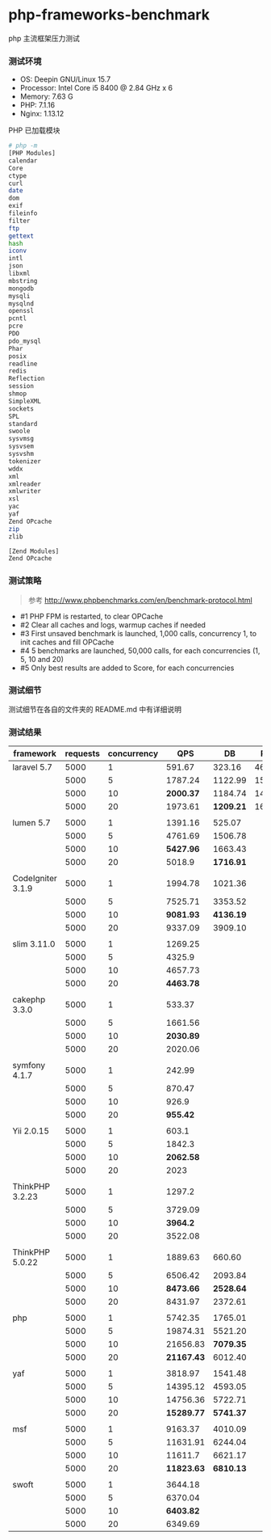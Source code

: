 # php-frameworks-benchmark

php 主流框架压力测试

### 测试环境

- OS: Deepin GNU/Linux 15.7
- Processor: Intel Core i5 8400 @ 2.84 GHz x 6 
- Memory: 7.63 G
- PHP: 7.1.16
- Nginx: 1.13.12

PHP 已加载模块

```bash
# php -m
[PHP Modules]
calendar
Core
ctype
curl
date
dom
exif
fileinfo
filter
ftp
gettext
hash
iconv
intl
json
libxml
mbstring
mongodb
mysqli
mysqlnd
openssl
pcntl
pcre
PDO
pdo_mysql
Phar
posix
readline
redis
Reflection
session
shmop
SimpleXML
sockets
SPL
standard
swoole
sysvmsg
sysvsem
sysvshm
tokenizer
wddx
xml
xmlreader
xmlwriter
xsl
yac
yaf
Zend OPcache
zip
zlib

[Zend Modules]
Zend OPcache
```

### 测试策略

> 参考 http://www.phpbenchmarks.com/en/benchmark-protocol.html

- #1 PHP FPM is restarted, to clear OPCache 
- #2 Clear all caches and logs, warmup caches if needed 
- #3 First unsaved benchmark is launched, 1,000 calls, concurrency 1, to init caches and fill OPCache 
- #4 5 benchmarks are launched, 50,000 calls, for each concurrencies (1, 5, 10 and 20) 
- #5 Only best results are added to Score, for each concurrencies

### 测试细节

测试细节在各自的文件夹的 README.md 中有详细说明

### 测试结果

| framework         | requests | concurrency | QPS     | DB | Redis |
| ----------------- | -------- | ----------- | ------- | ----------------- | ----------------- |
| laravel 5.7       | 5000     | 1           | 591.67  | 323.16 | 464.41 |
|                   | 5000     | 5           | 1787.24 | 1122.99 | 1561.83 |
|                   | 5000     | 10          | **2000.37** | 1184.74 | 1477.50 |
|                   | 5000     | 20          | 1973.61 | **1209.21** | 1698.48 |
|                   |          |             |         |  |  |
| lumen 5.7         | 5000     | 1           | 1391.16 | 525.07 |  |
|                   | 5000     | 5           | 4761.69 | 1506.78 |  |
|                   | 5000     | 10          | **5427.96** | 1663.43 |  |
|                   | 5000     | 20          | 5018.9  | **1716.91** |  |
|                   |          |             |         |  |  |
| CodeIgniter 3.1.9 | 5000     | 1           | 1994.78 | 1021.36 |  |
|                   | 5000     | 5           | 7525.71 | 3353.52 |  |
|                   | 5000     | 10          | **9081.93** | **4136.19** |  |
|                   | 5000     | 20          | 9337.09 | 3909.10 |  |
|                   |          |             |         |  |  |
| slim 3.11.0       | 5000     | 1           | 1269.25 |  |  |
|                   | 5000     | 5           | 4325.9  |  |  |
|                   | 5000     | 10          | 4657.73 |  |  |
|                   | 5000     | 20          | **4463.78** |  |  |
|                   |          |             |         |  |  |
| cakephp 3.3.0     | 5000     | 1           | 533.37  |  |  |
|                   | 5000     | 5           | 1661.56 |  |  |
|                   | 5000     | 10          | **2030.89** |  |  |
|                   | 5000     | 20          | 2020.06 |  |  |
|                   |          |             |         |  |  |
| symfony 4.1.7     | 5000     | 1           | 242.99  |  |  |
|                   | 5000     | 5           | 870.47  |  |  |
|                   | 5000     | 10          | 926.9   |  |  |
|                   | 5000     | 20          | **955.42** |  |  |
|                   |          |             |         |  |  |
| Yii 2.0.15        | 5000     | 1           | 603.1   |  |  |
|                   | 5000     | 5           | 1842.3  |  |  |
|                   | 5000     | 10          | **2062.58** |  |  |
|                   | 5000     | 20          | 2023    |  |  |
|                   |          |             |         |  |  |
| ThinkPHP 3.2.23   | 5000     | 1           | 1297.2 |  |  |
|                   | 5000     | 5           | 3729.09 |  |  |
|                   | 5000     | 10          | **3964.2** |  |  |
|                   | 5000     | 20          | 3522.08 |  |  |
|                   |          |             |         |  |  |
| ThinkPHP 5.0.22   | 5000     | 1           | 1889.63 | 660.60 |  |
|                   | 5000     | 5           | 6506.42 | 2093.84 |  |
|                   | 5000     | 10          | **8473.66** | **2528.64** |  |
|                   | 5000     | 20          | 8431.97 | 2372.61 |  |
| |  |  |  |  |  |
| php | 5000 | 1 | 5742.35 | 1765.01 |  |
| | 5000 | 5 | 19874.31 | 5521.20 |  |
| | 5000 | 10 | 21656.83 | **7079.35** |  |
| | 5000 | 20 | **21167.43** | 6012.40 |  |
| |  |  |  |  |  |
| yaf | 5000 | 1 | 3818.97 | 1541.48 |  |
| | 5000 | 5 | 14395.12 | 4593.05 |  |
| | 5000 | 10 | 14756.36 | 5722.71 |  |
| | 5000 | 20 | **15289.77** | **5741.37** |  |
| |  |  |  |  |  |
| msf | 5000 | 1 | 9163.37 | 4010.09 |  |
| | 5000 | 5 | 11631.91 | 6244.04 |  |
| | 5000 | 10 | 11611.7 | 6621.17 |  |
| | 5000 | 20 | **11823.63** | **6810.13** |  |
| |  |  |  |  |  |
| swoft | 5000 | 1 | 3644.18 |  |  |
| | 5000 | 5 | 6370.04 |  |  |
| | 5000 | 10 | **6403.82** |  |  |
| | 5000 | 20 | 6349.69 |  |  |

